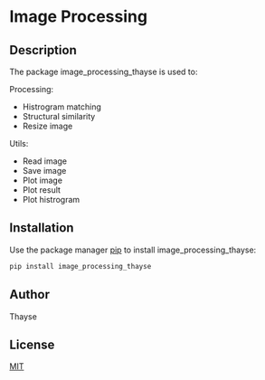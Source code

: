 # Image Processing

## Description
The package image_processing_thayse is used to:

Processing:
- Histrogram matching
- Structural similarity
- Resize image

Utils:
- Read image
- Save image
- Plot image
- Plot result
- Plot histrogram

## Installation

Use the package manager [pip](https://pip.pypa.io/en/stable/) to install image_processing_thayse:

```bash
pip install image_processing_thayse
```

## Author
Thayse

## License
[MIT](https://choosealicense.com/licenses/mit/)